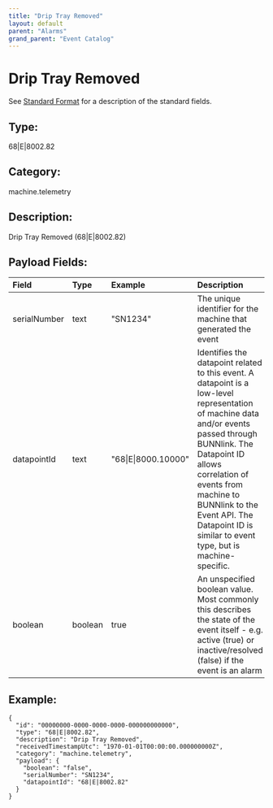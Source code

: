 ```yaml
---
title: "Drip Tray Removed"
layout: default
parent: "Alarms"
grand_parent: "Event Catalog"
---
```


# Drip Tray Removed

See [Standard Format](/event-subscriptions/event-format) for a description of the standard fields.

## Type:

68\|E\|8002.82

## Category:

machine.telemetry

## Description: 

Drip Tray Removed (68\|E\|8002.82)

## Payload Fields:

| Field | Type | Example | Description |
|:------|:-----|:--------|:------------|
| serialNumber | text | "SN1234" | The unique identifier for the machine that generated the event |
| datapointId | text | "68\|E\|8000.10000" | Identifies the datapoint related to this event. A datapoint is a low-level representation of machine data and/or events passed through BUNNlink. The Datapoint ID allows correlation of events from machine to BUNNlink to the Event API. The Datapoint ID is similar to event type, but is machine-specific. |
| boolean | boolean | true | An unspecified boolean value. Most commonly this describes the state of the event itself - e.g. active (true) or inactive/resolved (false) if the event is an alarm |

## Example:

```
{
  "id": "00000000-0000-0000-0000-000000000000",
  "type": "68|E|8002.82",
  "description": "Drip Tray Removed",
  "receivedTimestampUtc": "1970-01-01T00:00:00.000000000Z",
  "category": "machine.telemetry",
  "payload": {
    "boolean": "false",
    "serialNumber": "SN1234",
    "datapointId": "68|E|8002.82"
  }
}
```
